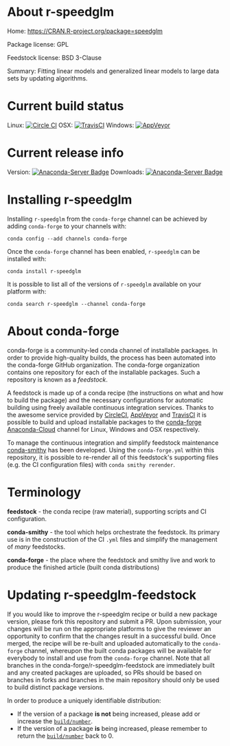 About r-speedglm
================

Home: https://CRAN.R-project.org/package=speedglm

Package license: GPL

Feedstock license: BSD 3-Clause

Summary: Fitting linear models and generalized linear models to large data sets by updating algorithms.



Current build status
====================

Linux: [![Circle CI](https://circleci.com/gh/conda-forge/r-speedglm-feedstock.svg?style=shield)](https://circleci.com/gh/conda-forge/r-speedglm-feedstock)
OSX: [![TravisCI](https://travis-ci.org/conda-forge/r-speedglm-feedstock.svg?branch=master)](https://travis-ci.org/conda-forge/r-speedglm-feedstock)
Windows: [![AppVeyor](https://ci.appveyor.com/api/projects/status/github/conda-forge/r-speedglm-feedstock?svg=True)](https://ci.appveyor.com/project/conda-forge/r-speedglm-feedstock/branch/master)

Current release info
====================
Version: [![Anaconda-Server Badge](https://anaconda.org/conda-forge/r-speedglm/badges/version.svg)](https://anaconda.org/conda-forge/r-speedglm)
Downloads: [![Anaconda-Server Badge](https://anaconda.org/conda-forge/r-speedglm/badges/downloads.svg)](https://anaconda.org/conda-forge/r-speedglm)

Installing r-speedglm
=====================

Installing `r-speedglm` from the `conda-forge` channel can be achieved by adding `conda-forge` to your channels with:

```
conda config --add channels conda-forge
```

Once the `conda-forge` channel has been enabled, `r-speedglm` can be installed with:

```
conda install r-speedglm
```

It is possible to list all of the versions of `r-speedglm` available on your platform with:

```
conda search r-speedglm --channel conda-forge
```


About conda-forge
=================

conda-forge is a community-led conda channel of installable packages.
In order to provide high-quality builds, the process has been automated into the
conda-forge GitHub organization. The conda-forge organization contains one repository
for each of the installable packages. Such a repository is known as a *feedstock*.

A feedstock is made up of a conda recipe (the instructions on what and how to build
the package) and the necessary configurations for automatic building using freely
available continuous integration services. Thanks to the awesome service provided by
[CircleCI](https://circleci.com/), [AppVeyor](http://www.appveyor.com/)
and [TravisCI](https://travis-ci.org/) it is possible to build and upload installable
packages to the [conda-forge](https://anaconda.org/conda-forge)
[Anaconda-Cloud](http://docs.anaconda.org/) channel for Linux, Windows and OSX respectively.

To manage the continuous integration and simplify feedstock maintenance
[conda-smithy](http://github.com/conda-forge/conda-smithy) has been developed.
Using the ``conda-forge.yml`` within this repository, it is possible to re-render all of
this feedstock's supporting files (e.g. the CI configuration files) with ``conda smithy rerender``.


Terminology
===========

**feedstock** - the conda recipe (raw material), supporting scripts and CI configuration.

**conda-smithy** - the tool which helps orchestrate the feedstock.
                   Its primary use is in the construction of the CI ``.yml`` files
                   and simplify the management of *many* feedstocks.

**conda-forge** - the place where the feedstock and smithy live and work to
                  produce the finished article (built conda distributions)


Updating r-speedglm-feedstock
=============================

If you would like to improve the r-speedglm recipe or build a new
package version, please fork this repository and submit a PR. Upon submission,
your changes will be run on the appropriate platforms to give the reviewer an
opportunity to confirm that the changes result in a successful build. Once
merged, the recipe will be re-built and uploaded automatically to the
`conda-forge` channel, whereupon the built conda packages will be available for
everybody to install and use from the `conda-forge` channel.
Note that all branches in the conda-forge/r-speedglm-feedstock are
immediately built and any created packages are uploaded, so PRs should be based
on branches in forks and branches in the main repository should only be used to
build distinct package versions.

In order to produce a uniquely identifiable distribution:
 * If the version of a package **is not** being increased, please add or increase
   the [``build/number``](http://conda.pydata.org/docs/building/meta-yaml.html#build-number-and-string).
 * If the version of a package **is** being increased, please remember to return
   the [``build/number``](http://conda.pydata.org/docs/building/meta-yaml.html#build-number-and-string)
   back to 0.
